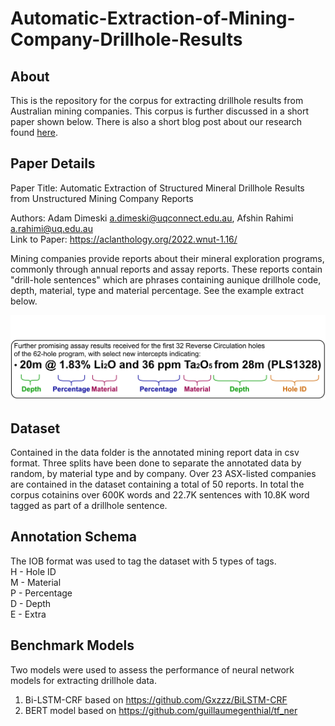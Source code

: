 # Automatic-Extraction-of-Mining-Company-Drillhole-Results
## About
This is the repository for the corpus for extracting drillhole results from Australian mining companies. This corpus is further discussed in a short paper shown below. There is also a short blog post about our research found [here](https://adamdimeski.github.io/2022/12/18/Automatic-Extraction-of-Mineral-Results.html).

## Paper Details  
Paper Title: Automatic Extraction of Structured Mineral Drillhole Results from Unstructured Mining Company Reports  

Authors: Adam Dimeski  a.dimeski@uqconnect.edu.au,  Afshin Rahimi a.rahimi@uq.edu.au  
Link to Paper: https://aclanthology.org/2022.wnut-1.16/  

Mining companies provide reports about their mineral exploration programs, commonly through annual reports and assay reports. These reports contain "drill-hole sentences" which are phrases containing aunique drillhole code, depth, material, type and material percentage. See the example extract below.

![Example Sentence](drillhole.svg)

## Dataset
Contained in the data folder is the annotated mining report data in csv format. Three splits have been done to separate the annotated data by random, by material type and by company. Over 23 ASX-listed companies are contained in the dataset containing a total of 50 reports. In total the corpus cotainins over 600K words and 22.7K sentences with 10.8K word tagged as part of a drillhole sentence. 

## Annotation Schema
The IOB format was used to tag the dataset with 5 types of tags.  
H - Hole ID  
M - Material  
P - Percentage  
D - Depth  
E - Extra  

## Benchmark Models
Two models were used to assess the performance of neural network models for extracting drillhole data.
1. Bi-LSTM-CRF based on https://github.com/Gxzzz/BiLSTM-CRF
2. BERT model based on  https://github.com/guillaumegenthial/tf_ner
